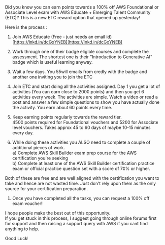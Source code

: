 Did you know you can earn points towards a 100% off AWS Foundational or Associate Level exam with AWS Educate + Emerging Talent Community (ETC)? This is a new ETC reward option that opened up yesterday!  
  
Here is the process :  
  
1. Join AWS Educate (Free - just needs an email id) [https://lnkd.in/dcGxYNEB](https://lnkd.in/dcGxYNEB)  
  
2. Work through one of their badge eligible courses and complete the assessment. The shortest one is their "Introduction to Generative AI" badge which is useful learning anyway.  
  
3. Wait a few days. You 55will emails from credly with the badge and another one inviting you to join the ETC  
  
4. Join ETC and start doing all the activities assigned. Day 1 you get a lot of activities (You can earn close to 2000 points) and then you get 6 activities every week. The activities are simple. Watch a video or read a post and answer a few simple questions to show you have actually done the activity. You earn about 60 points every time.  
  
5. Keep earning points regularly towards the reward tier.  
4500 points required for Foundational vouchers and 5200 for Associate level vouchers. Takes approx 45 to 60 days of maybe 10-15 minutes every day.  
  
1. While doing these activities you ALSO need to complete a couple of additional pieces of work.  
a) Complete AWS Skill Builder exam prep course for the AWS certification you're seeking  
b) Complete at least one of the AWS Skill Builder certification practice exam or official practice question set with a score of 70% or higher.  
  
Both of these are free and are well aligned with the certification you want to take and hence are not wasted time. Just don't rely upon them as the only source for your certification preparation.  
  
1. Once you have completed all the tasks, you can request a 100% off exam voucher!  
  
I hope people make the best out of this opportunity.  
If you get stuck in this process, I suggest going through online forums first for support and then raising a support query with AWS if you cant find anything to help.  
  
Good Luck!